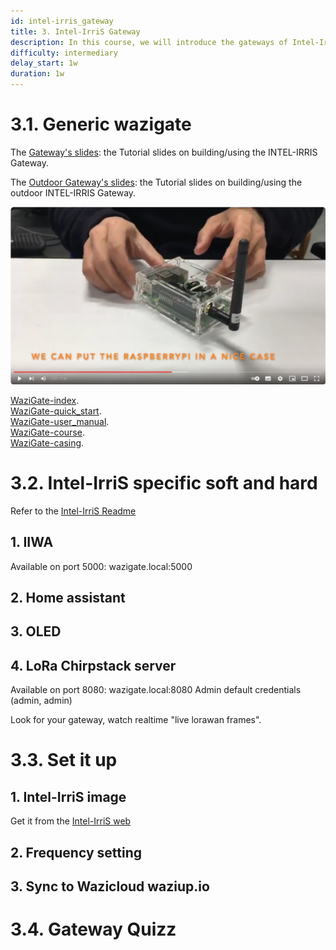 ```yaml
---
id: intel-irris_gateway
title: 3. Intel-IrriS Gateway
description: In this course, we will introduce the gateways of Intel-IrriS and how to set them up and use them.
difficulty: intermediary
delay_start: 1w
duration: 1w
---
```


3.1. Generic wazigate
==


The [Gateway's slides](https://github.com/CongducPham/PRIMA-Intel-IrriS/blob/main/Tutorials/Intel-Irris-edge-gateway.pdf): the Tutorial slides on building/using the INTEL-IRRIS Gateway.

The [Outdoor Gateway's slides](https://github.com/CongducPham/PRIMA-Intel-IrriS/blob/main/Tutorials/Intel-Irris-gateway-outdoor.pdf): the Tutorial slides on building/using the outdoor INTEL-IRRIS Gateway.


[![Video Build Device](img/gateway_intelirris_video.png)](https://www.youtube.com/watch?v=j-1Nk0tv0xM "Video Build Gateway Howto")


[WaziGate-index](https://github.com/Waziup/learning-center-content/blob/main/content/en/resources/Gateways/WaziGate/index.md).\
[WaziGate-quick_start](https://github.com/Waziup/learning-center-content/blob/main/content/en/resources/WaziGate/quick_start.md).\
[WaziGate-user_manual](https://github.com/Waziup/learning-center-content/blob/main/content/en/resources/WaziGate/user_manual.md).\
[WaziGate-course](https://github.com/Waziup/learning-center-content/blob/main/content/en/courses/5.Waziup/wazigate).\
[WaziGate-casing](https://github.com/Waziup/learning-center-content/blob/main/content/en/courses/draft.10.Casing/).


3.2. Intel-IrriS specific soft and hard
==

Refer to the [Intel-IrriS Readme](https://github.com/CongducPham/PRIMA-Intel-IrriS/blob/main/README.md)

## 1. IIWA
Available on port 5000: wazigate.local:5000

## 2. Home assistant

## 3. OLED

## 4. LoRa Chirpstack server
Available on port 8080: wazigate.local:8080
Admin default credentials (admin, admin)

Look for your gateway, watch realtime "live lorawan frames".


3.3. Set it up
==

## 1. Intel-IrriS image
Get it from the [Intel-IrriS web](intel-irris.eu/results)

## 2. Frequency setting


## 3. Sync to Wazicloud waziup.io


3.4. Gateway Quizz
==

